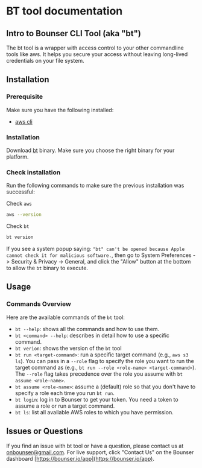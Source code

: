 # BT tool documentation

## Intro to Bounser CLI Tool (aka "bt")

The bt tool is a wrapper with access control to your other commandline tools like aws. It helps you secure your access without leaving long-lived credentials on your file system.

## Installation
### Prerequisite

Make sure you have the following installed:

* [aws cli](https://docs.aws.amazon.com/cli/latest/userguide/getting-started-install.html)


### Installation
Download [bt](https://bounser.io/app/bt_tool) binary. Make sure you choose the right binary for your platform.


### Check installation

Run the following commands to make sure the previous installation was successful:

Check `aws`
```bash
aws --version
```

Check `bt`
```bash
bt version
```

If you see a system popup saying: `"bt" can't be opened because Apple cannot check it for malicious software.`, then go to System Preferences -> Security & Privacy -> General, and click the "Allow" button at the bottom to allow the `bt` binary to execute.

## Usage
### Commands Overview

Here are the available commands of the `bt` tool:

* `bt --help`: shows all the commands and how to use them.
* `bt <command> --help`: describes in detail how to use a specific command.
* `bt verion`: shows the version of the `bt` tool
* `bt run <target-command>`: run a specific target command (e.g., `aws s3 ls`). You can pass in a `--role` flag to specify the role you want to run the target command as (e.g., `bt run --role <role-name> <target-command>`). The `--role` flag takes precedence over the role you assume with `bt assume <role-name>`.
* `bt assume <role-name>`: assume a (default) role so that you don't have to specify a role each time you run `bt run`.
* `bt login`: log in to Bounser to get your token. You need a token to assume a role or run a target command.
* `bt ls`: list all available AWS roles to which you have permission.


## Issues or Questions

If you find an issue with bt tool or have a question, please contact us at onbounser@gmail.com. For live support, click "Contact Us" on the Bounser dashboard [https://bounser.io/app](https://bounser.io/app).
